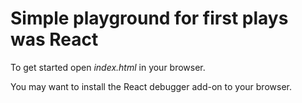 # Simple playground for first plays was React

To get started open *index.html* in your browser.

You may want to install the React debugger add-on to your browser.
